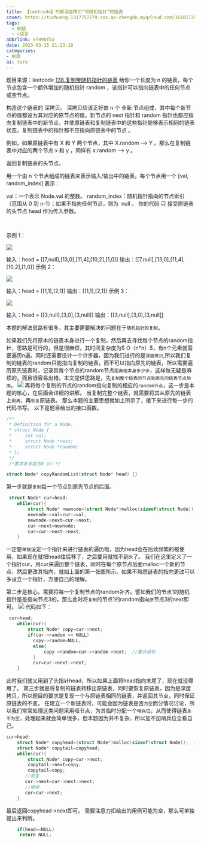 ```yaml
---
title: 【leetcode】巧解深度拷贝“带随机指针”的链表
cover: https://tuchuang-1317757279.cos.ap-chengdu.myqcloud.com/1610173947-QjrHlC-LeetCode.png
tags:
  - 刷题
  - c语言
abbrlink: e7490f5a
date: 2023-03-15 21:23:18
categories: 
- 刷题
ai: ture
---
```

题目来源：leetcode [138.复制带随机指针的链表](https://leetcode.cn/problems/copy-list-with-random-pointer)
给你一个长度为 n 的链表，每个节点包含一个额外增加的随机指针 random ，该指针可以指向链表中的任何节点或空节点。

构造这个链表的 深拷贝。 深拷贝应该正好由 n 个 全新 节点组成，其中每个新节点的值都设为其对应的原节点的值。新节点的 next 指针和 random 指针也都应指向复制链表中的新节点，并使原链表和复制链表中的这些指针能够表示相同的链表状态。复制链表中的指针都不应指向原链表中的节点 。

例如，如果原链表中有 X 和 Y 两个节点，其中 X.random --> Y 。那么在复制链表中对应的两个节点 x 和 y ，同样有 x.random --> y 。

返回复制链表的头节点。

用一个由 n 个节点组成的链表来表示输入/输出中的链表。每个节点用一个 [val, random_index] 表示：

val：一个表示 Node.val 的整数。
random_index：随机指针指向的节点索引（范围从 0 到 n-1）；如果不指向任何节点，则为  null 。
你的代码 只 接受原链表的头节点 head 作为传入参数。

 

示例 1：

<img src='https://assets.leetcode-cn.com/aliyun-lc-upload/uploads/2020/01/09/e1.png'>

输入：head = [[7,null],[13,0],[11,4],[10,2],[1,0]]
输出：[[7,null],[13,0],[11,4],[10,2],[1,0]]
示例 2：

<img src='https://assets.leetcode-cn.com/aliyun-lc-upload/uploads/2020/01/09/e2.png'>

输入：head = [[1,1],[2,1]]
输出：[[1,1],[2,1]]
示例 3：

<img src='https://assets.leetcode-cn.com/aliyun-lc-upload/uploads/2020/01/09/e3.png'>

输入：head = [[3,null],[3,0],[3,null]]
输出：[[3,null],[3,0],[3,null]]

本题的解法思路有很多，其主要需要解决的问题在于`随机指针的复制`。

如果我们先将原本的链表本身进行一个复制，然后再去寻找每个节点的random指针，思路是可行的，但是很麻烦，其时间复杂度为$ O（n*n）$，有n个元素就需要遍历n遍。同时还需要设计一个计步器，因为我们进行的是`深度拷贝`,所以我们复制的链表的random只能指向复制的链表，而不可以指向原先的链表，所以需要遍历原先链表时，记录其每个节点的random节点`距离他本身多少步`，这样做无疑是麻烦的，而且很容易出错。本文提供思路是，先`复制整个链表的节点到原先的链表节点后面`。
<img src='https://imgbed.link/file/19742'>
再将每个复制的节点的random指向复制的相应的`random节点`，这一步是本题的核心，在后面会详细的讲解。
当复制完整个链表，就需要将其从原先的链表上`剥离`，再`恢复`原链表。
那么本题的主要思想就如上所示了，接下来进行每一步的代码书写。
以下是题目给出的接口函数。
```c
/**
 * Definition for a Node.
 * struct Node {
 *     int val;
 *     struct Node *next;
 *     struct Node *random;
 * };
 */
 /*要求复杂度为O（n）*/

struct Node* copyRandomList(struct Node* head) {}
```

第一步就是`复制`每一个节点到原先节点的后面。
```c
 struct Node* cur=head;
    while(cur){
        struct Node* newnode=(struct Node*)malloc(sizeof(struct Node));
        newnode->val=cur->val;
        newnode->next=cur->next;
        cur->next=newnode;
        cur=cur->next->next;
    }
```
一定要`单独`设定一个指针来进行链表的遍历哦，因为head会在后续频繁的被使用，如果现在就把head往后移了，之后要用就找不到`头`了。
我们在这里定义了一个指针cur，用cur来遍历整个链表，同时在每个原节点后面malloc一个新的节点，然后更改其指向，就如上面的第一张图所示。如果不熟悉链表的指向更改可以多设立一个指针，方便自己的理解。

第二步是核心，需要将每一个复制节点的random补齐。譬如我们的节点1的随机指针是是指向节点3的，那么此时将`复制`的节点1的random指向`原`节点3的next即可。
<img src='https://imgbed.link/file/19743'>
代码如下：
```c
 cur=head;
    while(cur){
        struct Node* copy=cur->next;
        if(cur->random == NULL)
          copy->random=NULL;
          else{
              copy->random=cur->random->next;  //重点语句
          }
          cur=cur->next->next;
    }
```
此时我们就又用到了头指针head，所以如果上面将head指向末尾了，现在就没得用了。
第三步就是将复制的链表转移出原链表，同时要恢复原链表，因为是深度拷贝，所以题目的要求是复现一个与原链表相同的链表，并返回其节点，同时保证原链表的不变。
在建立一个新链表时，可能会因为链表是否`为空`而分情况讨论，所以我们常常处理这类问题采用哑节点，为其临时分配一个`哨兵位`，从而使得链表`永不为空`，处理起来就会简单很多，但本题因为并不复杂，所以加不加哨兵位全看自己。
```c
cur=head;
    struct Node* copyhead=(struct Node*)malloc(sizeof(struct Node));  //哨兵位
    struct Node* copytail=copyhead;
    while(cur){
        struct Node* copy=cur->next;
        copytail->next=copy;
        copytail=copy;
       //恢复
       cur->next=cur->next->next;
       //继续
       cur=cur->next;
    }
```

最后返回copyhead->next即可。
需要注意力扣给出的用例可能为空，那么可单独提出来判断。
```c
	if(head==NULL)
     return NULL;
```


